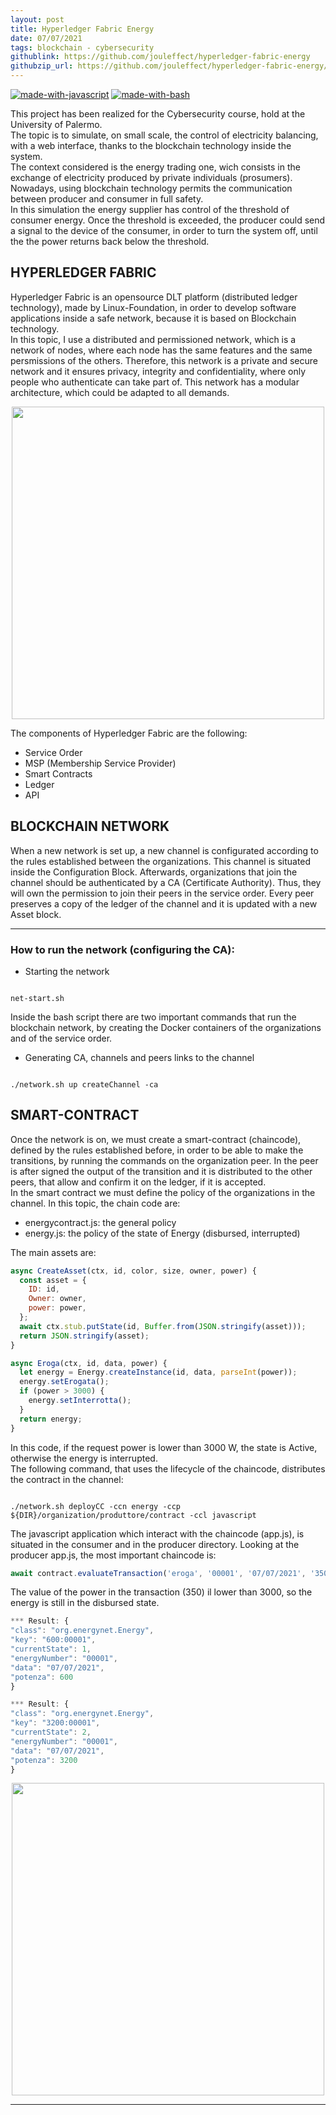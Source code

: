 ```yaml
---
layout: post
title: Hyperledger Fabric Energy
date: 07/07/2021
tags: blockchain - cybersecurity
githublink: https://github.com/jouleffect/hyperledger-fabric-energy
githubzip_url: https://github.com/jouleffect/hyperledger-fabric-energy/archive/refs/heads/main.zip
---
```


[![made-with-javascript](https://img.shields.io/badge/Made%20with-JavaScript-1f425f.svg)](https://www.javascript.com)
[![made-with-bash](https://img.shields.io/badge/Made%20with-Bash-1f425f.svg)](https://www.gnu.org/software/bash/)

This project has been realized for the Cybersecurity course, hold at the University of Palermo.<br>
The topic is to simulate, on small scale, the control of electricity balancing, with a web interface, thanks to the blockchain technology inside the system.<br>
The context considered is the energy trading one, wich consists in the exchange of electricity produced by private individuals (prosumers).<br>
Nowadays, using blockchain technology permits the communication between producer and consumer in full safety.<br>
In this simulation the energy supplier has control of the threshold of consumer energy. Once the threshold is exceeded, the producer could send a signal to the device of the consumer, in order to turn the system off, until the the power returns back below the threshold.<br>

## HYPERLEDGER FABRIC

Hyperledger Fabric is an opensource DLT platform (distributed ledger technology), made by Linux-Foundation, in order to develop software applications inside a safe network, because it is based on Blockchain technology. <br>
In this topic, I use a distributed and permissioned network, which is a network of nodes, where each node has the same features and the same persmissions of the others. Therefore, this network is a private and secure network and it ensures privacy, integrity and confidentiality, where only people who authenticate can take part of. This network has a modular architecture, which could be adapted to all demands.<br>

<p align="center">
  <img src="https://user-images.githubusercontent.com/53179989/155743574-6ec5c5aa-16fd-4f2e-850c-818daaf16b0a.png" style="width:500px;">
</p>

The components of Hyperledger Fabric are the following:

- Service Order
- MSP (Membership Service Provider)
- Smart Contracts
- Ledger
- API

## BLOCKCHAIN NETWORK

When a new network is set up, a new channel is configurated according to the rules established between the organizations. This channel is situated inside the Configuration Block. Afterwards, organizations that join the channel should be authenticated by a CA (Certificate Authority). Thus, they will own the permission to join their peers in the service order. Every peer preserves a copy of the ledger of the channel and it is updated with a new Asset block.<br>

* * * 

### How to run the network (configuring the CA):

- Starting the network

<pre><code>
net-start.sh
</code></pre>

Inside the bash script there are two important commands that run the blockchain network, by creating the Docker containers of the organizations and of the service order.<br>

- Generating CA, channels and peers links to the channel

<pre><code>
./network.sh up createChannel -ca
</code></pre>

## SMART-CONTRACT

Once the network is on, we must create a smart-contract (chaincode), defined by the rules established before, in order to be able to make the transitions, by running the commands on the organization peer. In the peer is after signed the output of the transition and it is distributed to the other peers, that allow and confirm it on the ledger, if it is accepted.<br>
In the smart contract we must define the policy of the organizations in the channel. In this topic, the chain code are:

- energycontract.js: the general policy
- energy.js: the policy of the state of Energy (disbursed, interrupted)

The main assets are:

```javascript
async CreateAsset(ctx, id, color, size, owner, power) {
  const asset = {
    ID: id,
    Owner: owner,
    power: power,
  };
  await ctx.stub.putState(id, Buffer.from(JSON.stringify(asset)));
  return JSON.stringify(asset);
}

async Eroga(ctx, id, data, power) {
  let energy = Energy.createInstance(id, data, parseInt(power));
  energy.setErogata();
  if (power > 3000) {
    energy.setInterrotta();
  }
  return energy;
}
```
In this code, if the request power is lower than 3000 W, the state is Active, otherwise the energy is interrupted.<br>
The following command, that uses the lifecycle of the chaincode, distributes the contract in the channel:

<pre><code>
./network.sh deployCC -ccn energy -ccp ${DIR}/organization/produttore/contract -ccl javascript
</code></pre>

The javascript application which interact with the chaincode (app.js), is situated in the consumer and in the producer directory.
Looking at the producer app.js, the most important chaincode is:

```javascript
await contract.evaluateTransaction('eroga', '00001', '07/07/2021', '350');
```

The value of the power in the transaction (350) il lower than 3000, so the energy is still in the disbursed state.

```javascript
*** Result: {
"class": "org.energynet.Energy",
"key": "600:00001",
"currentState": 1,
"energyNumber": "00001",
"data": "07/07/2021",
"potenza": 600
}

*** Result: {
"class": "org.energynet.Energy",
"key": "3200:00001",
"currentState": 2,
"energyNumber": "00001",
"data": "07/07/2021",
"potenza": 3200
}
```

<p align="center">
  <img src="https://user-images.githubusercontent.com/53179989/155750591-919ab96d-d856-4b91-8e7a-b416746d9df8.png" style="width:500px;">
</p>

* * *
